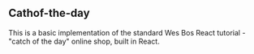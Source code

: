## Cathof-the-day

This is a basic implementation of the standard Wes Bos React tutorial - "catch of the day" online shop, built in React.
